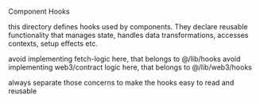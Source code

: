 Component Hooks

this directory defines hooks used by components. They declare reusable functionality that
manages state, handles data transformations, accesses contexts, setup effects etc.

avoid implementing fetch-logic here, that belongs to @/lib/hooks
avoid implementing web3/contract logic here, that belongs to @/lib/web3/hooks

always separate those concerns to make the hooks easy to read and reusable
